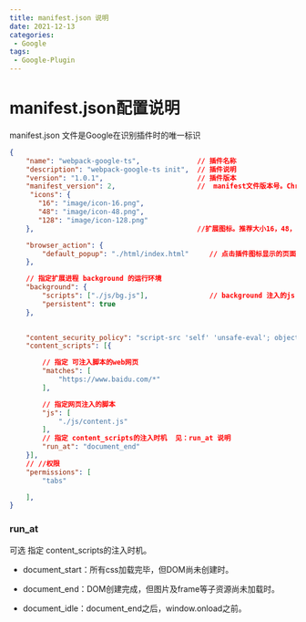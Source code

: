 ```yaml
---
title: manifest.json 说明
date: 2021-12-13
categories: 
 - Google
tags:
 - Google-Plugin
---
```


# manifest.json配置说明
manifest.json 文件是Google在识别插件时的唯一标识

```json
{
    "name": "webpack-google-ts",              // 插件名称
    "description": "webpack-google-ts init",  // 插件说明
    "version": "1.0.1",                       // 插件版本
    "manifest_version": 2,                    //  manifest文件版本号。Chrome18开始必须为2
     "icons": {
       "16": "image/icon-16.png",
       "48": "image/icon-48.png",
       "128": "image/icon-128.png"
    },                                        //扩展图标。推荐大小16，48，12

    "browser_action": {
        "default_popup": "./html/index.html"     // 点击插件图标显示的页面
    },

    // 指定扩展进程 background 的运行环境
    "background": {
        "scripts": ["./js/bg.js"],               // background 注入的js 扩展
        "persistent": true
    },
   

    "content_security_policy": "script-src 'self' 'unsafe-eval'; object-src 'self'",
    "content_scripts": [{

        // 指定 可注入脚本的web网页
        "matches": [
            "https://www.baidu.com/*"
        ],

        // 指定网页注入的脚本
        "js": [
            "./js/content.js"
        ],
        // 指定 content_scripts的注入时机  见：run_at 说明
        "run_at": "document_end"
    }],
    // //权限
    "permissions": [
        "tabs"

    ],
}
```

### run_at
可选  指定 content_scripts的注入时机。

+ document_start：所有css加载完毕，但DOM尚未创建时。

+ document_end：DOM创建完成，但图片及frame等子资源尚未加载时。

+ document_idle：document_end之后，window.onload之前。
